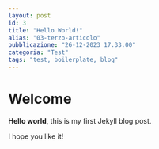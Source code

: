 ```yaml
---
layout: post
id: 3
title: "Hello World!"
alias: "03-terzo-articolo"
pubblicazione: "26-12-2023 17.33.00"
categoria: "Test"
tags: "test, boilerplate, blog"
---
```


# Welcome

**Hello world**, this is my first Jekyll blog post.

<!--more-->

I hope you like it!
